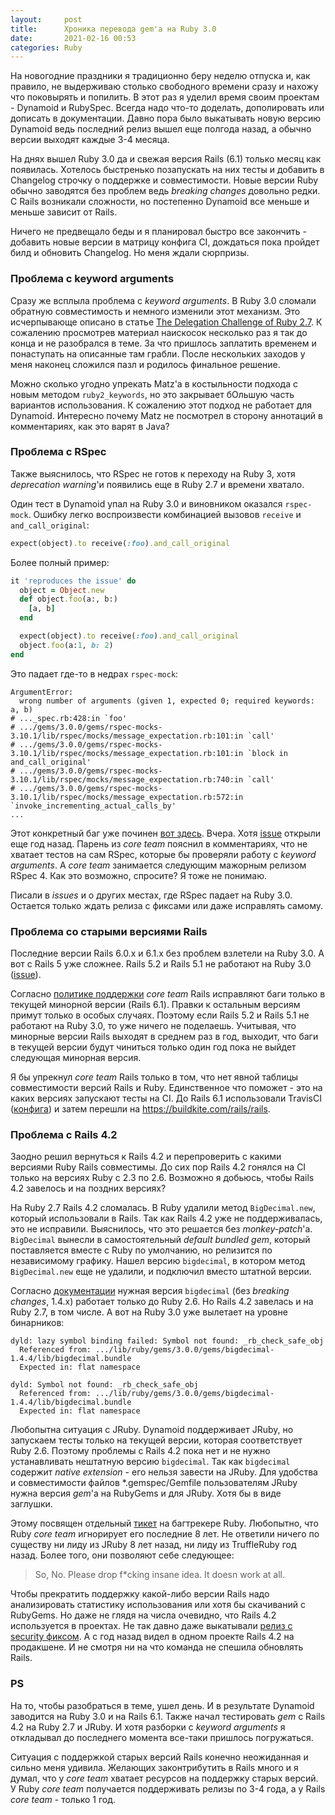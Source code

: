 ```yaml
---
layout:     post
title:      Хроника перевода gem'а на Ruby 3.0
date:       2021-02-16 00:53
categories: Ruby
---
```


На новогодние праздники я традиционно беру неделю отпуска и, как
правило, не выдерживаю столько свободного времени сразу и нахожу что
поковырять и попилить. В этот раз я уделил время своим проектам -
Dynamoid и RubySpec. Всегда надо что-то доделать, дополировать или
дописать в документации. Давно пора было выкатывать новую версию
Dynamoid ведь последний релиз вышел еще полгода назад, а обычно
версии выходят каждые 3-4 месяца.

На днях вышел Ruby 3.0 да и свежая версия Rails (6.1) только месяц как
появилась. Хотелось быстренько позапускать на них тесты и добавить в
Changelog строчку о поддержке и совместимости. Новые версии Ruby обычно
заводятся без проблем ведь _breaking changes_ довольно редки. С Rails
возникали сложности, но постепенно Dynamoid все меньше и меньше зависит от
Rails.

Ничего не предвещало беды и я планировал быстро все закончить - добавить
новые версии в матрицу конфига CI, дождаться пока пройдет билд и
обновить Changelog. Но меня ждали сюрпризы.


### Проблема с keyword arguments

Сразу же всплыла проблема с _keyword arguments_. В Ruby 3.0 сломали
обратную совместимость и немного изменили этот механизм. Это
исчерпывающе описано в статье [The Delegation Challenge of Ruby
2.7](https://eregon.me/blog/2019/11/10/the-delegation-challenge-of-ruby27.html).
К сожалению просмотрев материал наискосок несколько раз я так до конца и
не разобрался в теме. За что пришлось заплатить временем и понаступать
на описанные там грабли. После нескольких заходов у меня наконец
сложился пазл и родилось финальное решение.

Можно сколько угодно упрекать Matz'а в костыльности подхода с новым
методом `ruby2_keywords`, но это закрывает бОльшую часть вариантов
использования. К сожалению этот подход не работает для Dynamoid.
Интересно почему Matz не посмотрел в сторону аннотаций в комментариях,
как это варят в Java?


### Проблема с RSpec

Также выяснилось, что RSpec не готов к переходу на Ruby 3, хотя
_deprecation warning_'и появились еще в Ruby 2.7 и времени хватало.

Один тест в Dynamoid упал на Ruby 3.0 и виновником оказался
`rspec-mock`. Ошибку легко воспроизвести комбинацией вызовов `receive` и
`and_call_original`:

```ruby
expect(object).to receive(:foo).and_call_original
```

Более полный пример:

```ruby
it 'reproduces the issue' do
  object = Object.new
  def object.foo(a:, b:)
    [a, b]
  end

  expect(object).to receive(:foo).and_call_original
  object.foo(a:1, b: 2)
end
```

Это падает где-то в недрах `rspec-mock`:

```
ArgumentError:
  wrong number of arguments (given 1, expected 0; required keywords: a, b)
# ..._spec.rb:428:in `foo'
# .../gems/3.0.0/gems/rspec-mocks-3.10.1/lib/rspec/mocks/message_expectation.rb:101:in `call'
# .../gems/3.0.0/gems/rspec-mocks-3.10.1/lib/rspec/mocks/message_expectation.rb:101:in `block in and_call_original'
# .../gems/3.0.0/gems/rspec-mocks-3.10.1/lib/rspec/mocks/message_expectation.rb:740:in `call'
# .../gems/3.0.0/gems/rspec-mocks-3.10.1/lib/rspec/mocks/message_expectation.rb:572:in `invoke_incrementing_actual_calls_by'
...
```

Этот конкретный баг уже починен [вот
здесь](https://github.com/rspec/rspec-mocks/pull/1385). Вчера. Хотя
[issue](https://github.com/rspec/rspec-mocks/issues/1306) открыли еще
год назад. Парень из _core team_ пояснил в комментариях, что не хватает
тестов на сам RSpec, которые бы проверяли работу с _keyword arguments_.
А _core team_ занимается следующим мажорным релизом RSpec 4. Как это
возможно, спросите? Я тоже не понимаю.

Писали в _issues_ и о других местах, где RSpec падает на Ruby 3.0.
Остается только ждать релиза с фиксами или даже исправлять самому.


### Проблема со старыми версиями Rails

Последние версии Rails 6.0.x и 6.1.x без проблем взлетели на Ruby 3.0. А
вот с Rails 5 уже сложнее. Rails 5.2 и Rails 5.1 не работают на Ruby 3.0
([issue](https://github.com/rails/rails/issues/40938)).

Согласно [политике
поддержки](https://guides.rubyonrails.org/maintenance_policy.html) _core
team_ Rails исправляют баги только в текущей минорной версии (Rails 6.1).
Правки к остальным версиям примут только в
особых случаях. Поэтому если Rails 5.2 и Rails 5.1 не работают на Ruby
3.0, то уже ничего не поделаешь. Учитывая, что минорные версии Rails
выходят в среднем раз в год, выходит, что баги в текущей версии будут
чиниться только один год пока не выйдет следующая минорная версия.

Я бы упрекнул _core team_ Rails только в том, что нет явной таблицы
совместимости версий Rails и Ruby. Единственное что поможет - это на
каких версиях запускают тесты на CI. До Rails 6.1 использовали TravisCI
([конфига](https://github.com/rails/rails/blob/6-0-stable/.travis.yml#L69-L71))
и затем перешли на <https://buildkite.com/rails/rails>.


### Проблема с Rails 4.2

Заодно решил вернуться к Rails 4.2 и перепроверить с какими версиями
Ruby Rails совместимы. До сих пор Rails 4.2 гонялся на CI только на
версиях Ruby с 2.3 по 2.6. Возможно я добьюсь, чтобы Rails 4.2 завелось
и на поздних версиях?

На Ruby 2.7 Rails 4.2 сломалась. В Ruby удалили метод
`BigDecimal.new`, который использовали в Rails. Так как
Rails 4.2 уже не поддерживалась, это не исправили. Выяснилось, что это
решается без _monkey-patch_'а. `BigDecimal` вынесли в
самостоятельный _default bundled gem_, который поставляется вместе с
Ruby по умолчанию, но релизится по независимому графику. Нашел версию `bigdecimal`, в
котором метод `BigDecimal.new` еще не удалили, и подключил вместо
штатной версии.

Согласно [документации](https://github.com/ruby/bigdecimal) нужная
версия `bigdecimal` (без _breaking changes_, 1.4.x) работает только до
Ruby 2.6. Но Rails 4.2 завелась и на Ruby 2.7, в том числе. А
вот на Ruby 3.0 уже вылетает на уровне бинарников:

```
dyld: lazy symbol binding failed: Symbol not found: _rb_check_safe_obj
  Referenced from: .../lib/ruby/gems/3.0.0/gems/bigdecimal-1.4.4/lib/bigdecimal.bundle
  Expected in: flat namespace

dyld: Symbol not found: _rb_check_safe_obj
  Referenced from: .../lib/ruby/gems/3.0.0/gems/bigdecimal-1.4.4/lib/bigdecimal.bundle
  Expected in: flat namespace
```

Любопытна ситуация с JRuby. Dynamoid поддерживает JRuby, но запускаем
тесты только на текущей версии, которая соответствует Ruby 2.6. Поэтому
проблемы с Rails 4.2 пока нет и не нужно устанавливать нештатную версию
`bigdecimal`. Так как `bigdecimal` содержит _native extension_ - его
нельзя завести на JRuby. Для удобства и совместимости файлов
*.gemspec/Gemfile пользователям JRuby нужна версия _gem_'а на RubyGems и
для JRuby. Хотя бы в виде заглушки.

Этому посвящен отдельный
[тикет](https://bugs.ruby-lang.org/issues/6590) на багтрекере Ruby.
Любопытно, что Ruby _core team_ игнорирует его последние 8 лет. Не
ответили ничего по существу ни лиду из JRuby 8 лет назад, ни лиду из
TruffleRuby год назад. Более того, они позволяют себе следующее:

> So, No. Please drop f*cking insane idea. It doesn work at all.

Чтобы прекратить поддержку какой-либо версии Rails надо анализировать
статистику использования или хотя бы скачиваний с RubyGems. Но даже не
глядя на числа очевидно, что Rails 4.2 используется в проектах. Не так
давно даже выкатывали [релиз с security
фиксом](https://weblog.rubyonrails.org/2020/5/15/Rails-4-2-11-2-has-been-released/).
А с год назад видел в одном проекте Rails 4.2 на продакшене. И не смотря
ни на что команда не спешила обновлять Rails.


### PS

На то, чтобы разобраться в теме, ушел день. И в
результате Dynamoid заводится на Ruby 3.0 и на Rails 6.1. Также
начал тестировать _gem_ с Rails 4.2 на Ruby 2.7 и JRuby. И хотя разборки
с _keyword arguments_ я откладывал до последнего момента все-таки
пришлось погружаться.

Ситуация с поддержкой старых версий Rails конечно неожиданная и сильно
меня удивила. Желающих законтрибутить в Rails много и я думал, что у
_core team_ хватает ресурсов на поддержку старых версий. У Ruby
_core team_ получается поддерживать релизы по 3-4 года, а у Rails _core
team_ - только 1 год.


[jekyll-gh]: https://github.com/mojombo/jekyll
[jekyll]:    http://jekyllrb.com
